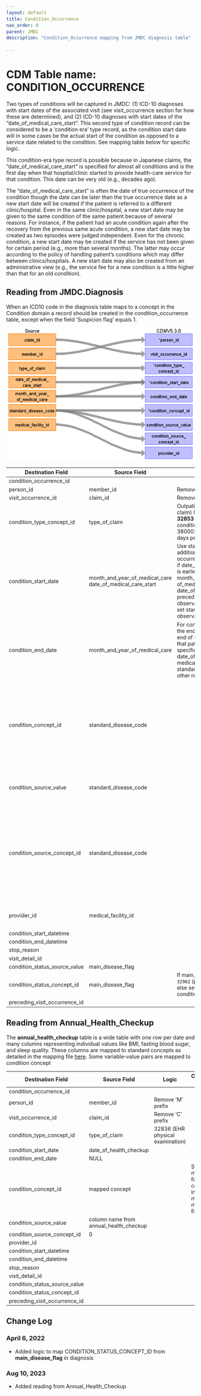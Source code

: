 ```yaml
---
layout: default
title: Condition_Occurrence
nav_order: 8
parent: JMDC
description: "Condition_Occurrence mapping from JMDC diagnosis table"

---
```


# CDM Table name: CONDITION_OCCURRENCE

Two types of conditions will be captured in JMDC: (1) ICD-10 diagnoses with start dates of the associated visit (see visit_occurrence section for how these are determined), and (2) ICD-10 diagnoses with start dates of the “date_of_medical_care_start”.  This second type of condition record can be considered to be a ‘condition era’ type record, as the condition start date will in some cases be the actual start of the condition as opposed to a service date related to the condition.  See mapping table below for specific logic.

This condition-era type record is possible because in Japanese claims, the “date_of_medical_care_start” is specified for almost all conditions and is the first day when that hospital/clinic started to provide health-care service for that condition. This date can be very old (e.g., decades ago).

The “date_of_medical_care_start” is often the date of true occurrence of the condition though the date can be later than the true occurrence date as a new start date will be created if the patient is referred to a different clinic/hospital.  Even in the same clinic/hospital, a new start date may be given to the same condition of the same patient because of several reasons.  For instance, if the patient had an acute condition again after the recovery from the previous same acute condition, a new start date may be created as two episodes were judged independent.  Even for the chronic condition, a new start date may be created if the service has not been given for certain period (e.g., more than several months).  The latter may occur according to the policy of handling patient’s conditions which may differ between clinics/hospitals.  A new start date may also be created from an administrative view (e.g., the service fee for a new condition is a little higher than that for an old condition).

## Reading from JMDC.Diagnosis

When an ICD10 code in the diagnosis table maps to a concept in the Condition domain a record should be created in the condition_occurrence table, except when the field ‘Suspicion flag’ equals 1.

![](images/image9.png) 

|     Destination Field    |     Source   Field    |     Logic    |     Comment   Field    |
|-|-|-|-|
|     condition_occurrence_id    |          |          |          |
|     person_id    |     member_id    |     Remove 'M' prefix    |          |
|     visit_occurrence_id    |     claim_id    |     Remove ‘C’ prefix    |          |
|     condition_type_concept_id    |     type_of_claim    |     Outpatient: **32859** (Outpatient claim)    Inpatient or DPC: **32853** (Inpatient claim)       condition-era type record 38000246 (Condition era - 0 days   persistence window)    |          |
|     condition_start_date    |     month_and_year_of_medical_care     date_of_medical_care_start    |     Use start of visit.           Create additional condition occurrences (condition 'eras')   if date_of_medical_care_start is earlier than the start of month_and_year   of_medical_care. If date_of_medical_care_start precedes the   observation_period_start date, set start to observation_period_start_date.    |          |
|     condition_end_date    |     month_and_year_of_medical_care    |     For condition era type records, the end date should be the   end of the last diagnosis for that patient that has the specific   date_of_medical_care_start, medical_facility_id, and standard_disease_code.           For all other records set to null.    |          |
|     condition_concept_id    |     standard_disease_code    |          |     Lookup icd10_level4_code in diagnosis_master table, and   use vocab to map to standard concept. Remove '-' prior to mapping (e.g.   'I50-' should map to 'I50'), and ignore period (e.g. 'I500' should map to   'I50.0')    |
|     condition_source_value    |     standard_disease_code    |          |     Lookup icd10_level4_code in diagnosis_master table |
|     condition_source_concept_id    |     standard_disease_code    |          |     Lookup icd10_level4_code in diagnosis_master table, and   use vocab to map to source concept. Remove '-' prior to mapping (e.g. 'I50-'   should map to 'I50'), and ignore period (e.g. 'I500' should map to 'I50.0')     Lookup icd10_level4_code    |
|     provider_id    |     medical_facility_id    |          |     Use dummy provider corresponding to the institute    |
|     condition_start_datetime    |          |          |          |
|     condition_end_datetime    |          |          |          |
|     stop_reason    |          |          |          |
|     visit_detail_id    |          |          |          |
|     condition_status_source_value    |  main_disease_flag    |     |          |
|     condition_status_concept_id    |  main_disease_flag  | If main_disease_flag = 1 set to `32902` (primary condition) , else set to `32908` (secondary condition)        |          |
|     preceding_visit_occurrence_id    |          |          |          |

## Reading from Annual_Health_Checkup

The **annual_health_checkup** table is a wide table with one row per date and many columns representing individual values like BMI, fasting blood sugar, and sleep quality. These columns are mapped to standard concepts as detailed in the mapping file [here](https://github.com/OHDSI/ETL-LambdaBuilder/blob/master/docs/JMDC/Vocab%20Updates/Annual_Health_Checkup_Mapping.xlsx). Some variable-value pairs are mapped to condition concept

|     Destination Field    |     Source   Field    |     Logic    |     Comment   Field    |
|-|-|-|-|
|     condition_occurrence_id    |          |          |          |
|     person_id    |     member_id    |     Remove 'M' prefix    |          |
|     visit_occurrence_id    |     claim_id    |     Remove ‘C’ prefix    |          |
|     condition_type_concept_id    |     type_of_claim    |     32836 (EHR physical examination)   |          |
|     condition_start_date    |     date_of_health_checkup    |        |          |
|     condition_end_date    |     NULL    |        |          |
|     condition_concept_id    |     mapped concept    |          |     See the mappings for these columns in the manual mapping file   |
|     condition_source_value    |     column name from annual_health_checkup    |          |      |
|     condition_source_concept_id    |   0     |          |        |
|     provider_id    |        |          |   |
|     condition_start_datetime    |          |          |          |
|     condition_end_datetime    |          |          |          |
|     stop_reason    |          |          |          |
|     visit_detail_id    |          |          |          |
|     condition_status_source_value    |      |     |          |
|     condition_status_concept_id    |    |        |          |
|     preceding_visit_occurrence_id    |   

## Change Log

### April 6, 2022
- Added logic to map CONDITION_STATUS_CONCEPT_ID from **main_disease_flag** in diagnosis

### Aug 10, 2023
- Added reading from Annual_Health_Checkup